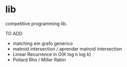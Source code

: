 # lib
competitive programming lib.

TO ADD

- matching em grafo generico
- matroid intersection / aprender matroid intersection
- Linear Recurrence in O(K log n log k)
- Pollard Rho / Miller Rabin
